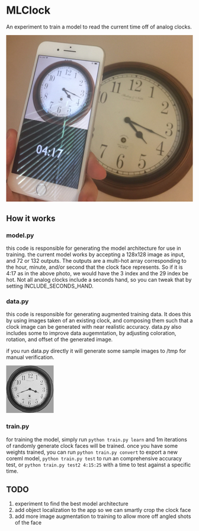 # MLClock

An experiment to train a model to read the current time off of analog clocks.

![demo](https://github.com/KittyMac/MLClock/blob/master/meta/demo.jpg?raw=true)


How it works
------------

### model.py

this code is responsible for generating the model architecture for use in training. the current model works by accepting a 128x128 image as input, and 72 or 132 outputs. The outputs are a multi-hot array corresponding to the hour, minute, and/or second that the clock face represents. So if it is 4:17 as in the above photo, we would have the 3 index and the 29 index be hot. Not all analog clocks include a seconds hand, so you can tweak that by setting INCLUDE_SECONDS_HAND.


### data.py

this code is responsible for generating augmented training data. It does this by using images taken of an existing clock, and composing them such that a clock image can be generated with near realistic accuracy. data.py also includes some to improve data augemntation, by adjusting coloration, rotation, and offset of the generated image.

if you run data.py directly it will generate some sample images to /tmp for manual verification.

![demo2](https://github.com/KittyMac/MLClock/blob/master/meta/demo2.png?raw=true)


### train.py

for training the model, simply run `python train.py learn` and 1m iterations of randomly generate clock faces will be trained.  once you have some weights trained, you can run `python train.py convert` to export a new coreml model, `python train.py test` to run an comprehensive accuracy test, or `python train.py test2 4:15:25` with a time to test against a specific time.


TODO
------------

1. experiment to find the best model architecture
2. add object localization to the app so we can smartly crop the clock face
3. add more image augmentation to training to allow more off angled shots of the face